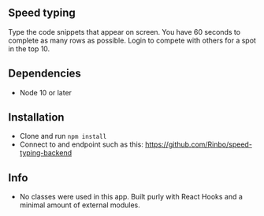 ## Speed typing

Type the code snippets that appear on screen. You have 60 seconds to complete as many rows as possible. Login to compete with others for a spot in the top 10. 

## Dependencies
- Node 10 or later

## Installation
- Clone and run `npm install`
- Connect to and endpoint such as this: https://github.com/Rinbo/speed-typing-backend

## Info
- No classes were used in this app. Built purly with React Hooks and a minimal amount of external modules.
